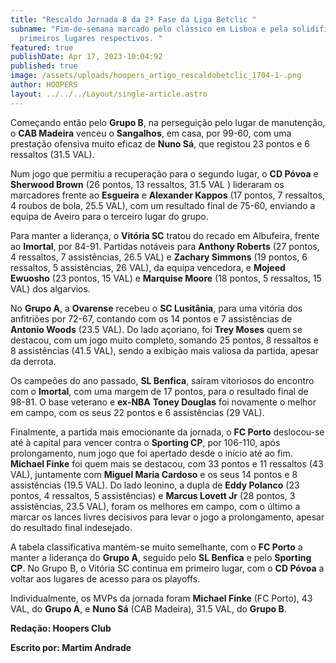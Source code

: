 ```yaml
---
title: "Rescaldo Jornada 8 da 2ª Fase da Liga Betclic "
subname: "Fim-de-semana marcado pelo clássico em Lisboa e pela solidificação dos
  primeiros lugares respectivos. "
featured: true
publishDate: Apr 17, 2023-10:04:92
published: true
image: /assets/uploads/hoopers_artigo_rescaldobetclic_1704-1-.png
author: HOOPERS
layout: ../../../Layout/single-article.astro
---
```

Começando então pelo **Grupo B**, na perseguição pelo lugar de manutenção, o **CAB Madeira** venceu o **Sangalhos**, em casa, por 99-60, com uma prestação ofensiva muito eficaz de **Nuno Sá**, que registou 23 pontos e 6 ressaltos (31.5 VAL).



Num jogo que permitiu a recuperação para o segundo lugar, o **CD Póvoa** e **Sherwood Brown** (26 pontos, 13 ressaltos, 31.5 VAL ) lideraram os marcadores frente ao **Esgueira** e **Alexander Kappos** (17 pontos, 7 ressaltos, 4 roubos de bola, 25.5 VAL), com um resultado final de 75-60, enviando a equipa de Aveiro para o terceiro lugar do grupo.



Para manter a liderança, o **Vitória SC** tratou do recado em Albufeira, frente ao **Imortal**, por 84-91. Partidas notáveis para **Anthony Roberts** (27 pontos, 4 ressaltos, 7 assistências, 26.5 VAL) e **Zachary Simmons** (19 pontos, 6 ressaltos, 5 assistências, 26 VAL), da equipa vencedora, e **Mojeed Ewuosho** (23 pontos, 15 VAL) e **Marquise Moore** (18 pontos, 5 ressaltos, 15 VAL) dos algarvios.



No **Grupo A**, a **Ovarense** recebeu o **SC Lusitânia**, para uma vitória dos anfitriões por 72-67, contando com os 14 pontos e 7 assistências de **Antonio Woods** (23.5 VAL). Do lado açoriano, foi **Trey Moses** quem se destacou, com um jogo muito completo, somando 25 pontos, 8 ressaltos e 8 assistências (41.5 VAL), sendo a exibição mais valiosa da partida, apesar da derrota.



Os campeões do ano passado, **SL Benfica**, saíram vitoriosos do encontro com o **Imortal**, com uma margem de 17 pontos, para o resultado final de 98-81. O base veterano e **ex-NBA** **Toney Douglas** foi novamente o melhor em campo, com os seus 22 pontos e 6 assistências (29 VAL).



Finalmente, a partida mais emocionante da jornada, o **FC Porto** deslocou-se até à capital para vencer contra o **Sporting CP**, por 106-110, após prolongamento, num jogo que foi apertado desde o início até ao fim. **Michael Finke** foi quem mais se destacou, com 33 pontos e 11 ressaltos (43 VAL), juntamente com **Miguel Maria Cardoso** e os seus 14 pontos e 8 assistências (19.5 VAL). Do lado leonino, a dupla de **Eddy Polanco** (23 pontos, 4 ressaltos, 5 assistências) e **Marcus Lovett Jr** (28 pontos, 3 assistências, 23.5 VAL), foram os melhores em campo, com o último a marcar os lances livres decisivos para levar o jogo a prolongamento, apesar do resultado final indesejado.



A tabela classificativa mantém-se muito semelhante, com o **FC Porto** a manter a liderança do **Grupo A**, seguido pelo **SL Benfica** e pelo **Sporting CP**. No Grupo B, o Vitória SC continua em primeiro lugar, com o **CD Póvoa** a voltar aos lugares de acesso para os playoffs.



Individualmente, os MVPs da jornada foram **Michael Finke** (FC Porto), 43 VAL, do **Grupo A**, e **Nuno Sá** (CAB Madeira), 31.5 VAL, do **Grupo B**.



**Redação: Hoopers Club**

**Escrito por: Martim Andrade**